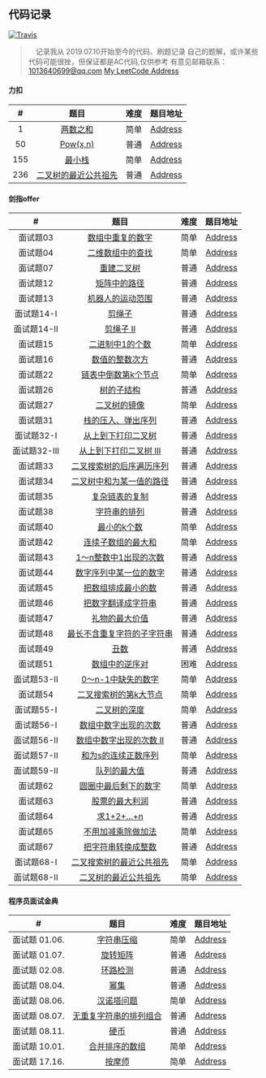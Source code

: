 ## 代码记录
[![Travis](https://img.shields.io/badge/language-C/C++-yellow.svg)]()

>　记录我从 2019.07.10开始至今的代码、刷题记录
>  自己的题解，或许某些代码可能很挫，但保证都是AC代码,仅供参考 <QwQ>
>  有意见邮箱联系：1013640699@qq.com
>  [My LeetCode Address](https://leetcode-cn.com/u/3srobin/)
 
#### 力扣  

| # | 题目 | 难度 | 题目地址 |
|:-:| :-: | :--: |  :--:  |
| 1 | [两数之和](./LeetCode/1.%20两数之和.cpp) | 简单 | [Address](https://leetcode-cn.com/problems/two-sum/) | 
| 50 | [Pow(x,n)](./LeetCode/50.%20Pow(x%2C%20n).cpp) | 普通 | [Address](https://leetcode-cn.com/problems/powx-n/) |  
| 155 | [最小栈](.LeetCode/155.%20最小栈.cpp) | 简单 | [Address](https://leetcode-cn.com/problems/min-stack/) |
| 236 | [二叉树的最近公共祖先](./LeetCode/236.%20二叉树的最近公共祖先.cpp) | 普通 | [Address](https://leetcode-cn.com/problems/lowest-common-ancestor-of-a-binary-tree/) |  

#### 剑指offer

| # | 题目 | 难度 | 题目地址 |
|:-:| :-: | :--: |  :--:  |
| 面试题03 | [数组中重复的数字](./剑指offer/面试题03.%20数组中重复的数字.cpp) | 简单 | [Address](https://leetcode-cn.com/problems/shu-zu-zhong-zhong-fu-de-shu-zi-lcof/submissions/) |  
| 面试题04 | [二维数组中的查找](./剑指offer/面试题04.%20二维数组中的查找.cpp) | 简单 | [Address](https://leetcode-cn.com/problems/er-wei-shu-zu-zhong-de-cha-zhao-lcof/) |
| 面试题07 | [重建二叉树](./剑指offer/面试题07.%20重建二叉树.cpp) | 普通 | [Address](https://leetcode-cn.com/problems/zhong-jian-er-cha-shu-lcof/) |
| 面试题12 | [矩阵中的路径](./剑指offer/面试题12.%20矩阵中的路径.cpp) | 普通 | [Address](https://leetcode-cn.com/problems/ju-zhen-zhong-de-lu-jing-lcof/) | 
| 面试题13 | [机器人的运动范围](./剑指offer/面试题13.%20机器人的运动范围.cpp) | 普通 | [Address](https://leetcode-cn.com/problems/ji-qi-ren-de-yun-dong-fan-wei-lcof/) | 
| 面试题14-I | [剪绳子](./剑指offer/面试题14-%20I.%20剪绳子.cpp) | 普通 | [Address](https://leetcode-cn.com/problems/jian-sheng-zi-lcof/) | 
| 面试题14-II | [剪绳子 II](./剑指offer/面试题14-%20II.%20剪绳子%20II.cpp) | 普通 | [Address](https://leetcode-cn.com/problems/jian-sheng-zi-ii-lcof/) | 
| 面试题15 | [二进制中1的个数](./剑指offer/面试题15.%20二进制中1的个数.cpp) | 简单 | [Address](https://leetcode-cn.com/problems/er-jin-zhi-zhong-1de-ge-shu-lcof/) | 
| 面试题16 | [数值的整数次方](./剑指offer/面试题16.%20数值的整数次方.cpp) | 普通 | [Address](https://leetcode-cn.com/problems/shu-zhi-de-zheng-shu-ci-fang-lcof/) | 
| 面试题22 | [链表中倒数第k个节点](./剑指offer/面试题22.%20链表中倒数第k个节点.cpp) | 简单 | [Address](https://leetcode-cn.com/problems/lian-biao-zhong-dao-shu-di-kge-jie-dian-lcof/) |
| 面试题26 | [树的子结构](./剑指offer/面试题26.%20树的子结构.cpp) | 普通 | [Address](https://leetcode-cn.com/problems/shu-de-zi-jie-gou-lcof/) | 
| 面试题27 | [二叉树的镜像](./剑指offer/面试题27.%20二叉树的镜像.cpp) | 简单 | [Address](https://leetcode-cn.com/problems/er-cha-shu-de-jing-xiang-lcof/) |
| 面试题31 | [栈的压入、弹出序列](./剑指offer/面试题31.%20栈的压入、弹出序列.cpp) | 普通 | [Address](https://leetcode-cn.com/problems/zhan-de-ya-ru-dan-chu-xu-lie-lcof/) |
| 面试题32-I | [从上到下打印二叉树](./剑指offer/面试题32%20-%20I.%20从上到下打印二叉树.cpp) | 普通 | [Address](https://leetcode-cn.com/problems/cong-shang-dao-xia-da-yin-er-cha-shu-lcof/) |  
| 面试题32-III | [从上到下打印二叉树 III](./剑指offer/面试题32%20-%20III.%20从上到下打印二叉树%20III.cpp) | 普通 | [Address](https://leetcode-cn.com/problems/cong-shang-dao-xia-da-yin-er-cha-shu-iii-lcof/) | 
| 面试题33 | [二叉搜索树的后序遍历序列](./剑指offer/面试题33.%20二叉搜索树的后序遍历序列.cpp) | 普通 | [Address](https://leetcode-cn.com/problems/er-cha-sou-suo-shu-de-hou-xu-bian-li-xu-lie-lcof/) |  
| 面试题34 | [二叉树中和为某一值的路径](./剑指offer/面试题34.%20二叉树中和为某一值的路径.cpp) | 普通 | [Address](https://leetcode-cn.com/problems/er-cha-shu-zhong-he-wei-mou-yi-zhi-de-lu-jing-lcof/) | 
| 面试题35 | [复杂链表的复制](./剑指offer/面试题35.%20复杂链表的复制.cpp) | 普通 | [Address](https://leetcode-cn.com/problems/fu-za-lian-biao-de-fu-zhi-lcof/) | 
| 面试题38 | [字符串的排列](./剑指offer/面试题38.%20字符串的排列.cpp) | 普通 | [Address](https://leetcode-cn.com/problems/zi-fu-chuan-de-pai-lie-lcof/) | 
| 面试题40 | [最小的k个数](./剑指offer/面试题40.%20最小的k个数.cpp) | 简单 | [Address](https://leetcode-cn.com/problems/zui-xiao-de-kge-shu-lcof/) |
| 面试题42 | [连续子数组的最大和](./剑指offer/面试题42.%20连续子数组的最大和.cpp) | 简单 | [Address](https://leetcode-cn.com/problems/lian-xu-zi-shu-zu-de-zui-da-he-lcof/) |  
| 面试题43 | [1～n整数中1出现的次数](./剑指offer/面试题43.%201～n整数中1出现的次数.cpp) | 普通 | [Address](https://leetcode-cn.com/problems/1nzheng-shu-zhong-1chu-xian-de-ci-shu-lcof/) |  
| 面试题44 | [数字序列中某一位的数字](./剑指offer/面试题44.%20数字序列中某一位的数字.cpp) | 普通 | [Address](https://leetcode-cn.com/problems/shu-zi-xu-lie-zhong-mou-yi-wei-de-shu-zi-lcof/) | 
| 面试题45 | [把数组排成最小的数](./剑指offer/面试题45.%20把数组排成最小的数.cpp) | 普通 | [Address](https://leetcode-cn.com/problems/ba-shu-zu-pai-cheng-zui-xiao-de-shu-lcof/) | 
| 面试题46 | [把数字翻译成字符串](./剑指offer/面试题46.%20把数字翻译成字符串.cpp) | 普通 | [Address](https://leetcode-cn.com/problems/ba-shu-zi-fan-yi-cheng-zi-fu-chuan-lcof/) |
| 面试题47 | [礼物的最大价值](./剑指offer/面试题47.%20礼物的最大价值.cpp) | 普通 | [Address](https://leetcode-cn.com/problems/li-wu-de-zui-da-jie-zhi-lcof/) |
| 面试题48 | [最长不含重复字符的子字符串](./剑指offer/面试题48.%20最长不含重复字符的子字符串.cpp) | 普通 | [Address](https://leetcode-cn.com/problems/zui-chang-bu-han-zhong-fu-zi-fu-de-zi-zi-fu-chuan-lcof/) |
| 面试题49 | [丑数](./剑指offer/面试题49.%20丑数.cpp) | 普通 | [Address](https://leetcode-cn.com/problems/chou-shu-lcof/) |
| 面试题51 | [数组中的逆序对](./剑指offer/面试题51.%20数组中的逆序对.cpp) | 困难 | [Address](https://leetcode-cn.com/problems/shu-zu-zhong-de-ni-xu-dui-lcof/) |
| 面试题53-II | [0～n-1中缺失的数字](./剑指offer/面试题53%20-%20II.%200～n-1中缺失的数字.cpp) | 简单 | [Address](https://leetcode-cn.com/problems/que-shi-de-shu-zi-lcof/) |
| 面试题54 | [二叉搜索树的第k大节点](./剑指offer/面试题54.%20二叉搜索树的第k大节点.cpp) | 简单 | [Address](https://leetcode-cn.com/problems/er-cha-sou-suo-shu-de-di-kda-jie-dian-lcof/) |
| 面试题55-I | [二叉树的深度](./剑指offer/面试题55%20-%20I.%20二叉树的深度.cpp) | 简单 | [Address](https://leetcode-cn.com/problems/er-cha-shu-de-shen-du-lcof/) |
| 面试题56-I | [数组中数字出现的次数](./剑指offer/面试题56%20-%20I.%20数组中数字出现的次数.cpp) | 普通 | [Address](https://leetcode-cn.com/problems/shu-zu-zhong-shu-zi-chu-xian-de-ci-shu-lcof/) |
| 面试题56-II | [数组中数字出现的次数 II](./剑指offer/面试题56%20-%20II.%20数组中数字出现的次数%20II.cpp) | 普通 | [Address](https://leetcode-cn.com/problems/shu-zu-zhong-shu-zi-chu-xian-de-ci-shu-ii-lcof/) |
| 面试题57-II | [和为s的连续正数序列](./剑指offer/面试题57%20-%20II.%20和为s的连续正数序列.cpp) | 简单 | [Address](https://leetcode-cn.com/problems/he-wei-sde-lian-xu-zheng-shu-xu-lie-lcof/) |
| 面试题59-II | [队列的最大值](./剑指offer/面试题59%20-%20II.%20队列的最大值.cpp) | 普通 | [Address](https://leetcode-cn.com/problems/dui-lie-de-zui-da-zhi-lcof/) |
| 面试题62 | [圆圈中最后剩下的数字](./剑指offer/面试题62.%20圆圈中最后剩下的数字.cpp) | 简单 | [Address](https://leetcode-cn.com/problems/yuan-quan-zhong-zui-hou-sheng-xia-de-shu-zi-lcof/) |
| 面试题63 | [股票的最大利润](./剑指offer/面试题63.%20股票的最大利润.cpp) | 普通 | [Address](https://leetcode-cn.com/problems/gu-piao-de-zui-da-li-run-lcof/) |
| 面试题64 | [求1+2+…+n](./剑指offer/面试题64.%20求1%2B2%2B…%2Bn.cpp) | 普通 | [Address](https://leetcode-cn.com/problems/qiu-12n-lcof/) |
| 面试题65 | [不用加减乘除做加法](./剑指offer/面试题65.%20不用加减乘除做加法.java) | 简单 | [Address](https://leetcode-cn.com/problems/bu-yong-jia-jian-cheng-chu-zuo-jia-fa-lcof/) |
| 面试题67 | [把字符串转换成整数](./剑指offer/面试题67.%20把字符串转换成整数.cpp) | 普通 | [Address](https://leetcode-cn.com/problems/ba-zi-fu-chuan-zhuan-huan-cheng-zheng-shu-lcof/) |
| 面试题68-I | [二叉搜索树的最近公共祖先](./剑指offer/面试题68%20-%20I.%20二叉搜索树的最近公共祖先.cpp) | 简单 | [Address](https://leetcode-cn.com/problems/er-cha-sou-suo-shu-de-zui-jin-gong-gong-zu-xian-lcof/) |
| 面试题68-II | [二叉树的最近公共祖先](./剑指offer/面试题68%20-%20II.%20二叉树的最近公共祖先.cpp) | 简单 | [Address](https://leetcode-cn.com/problems/er-cha-shu-de-zui-jin-gong-gong-zu-xian-lcof/) |
 
#### 程序员面试金典

| # | 题目 | 难度 | 题目地址 |
|:-:| :-: | :--: |  :--:  |
| 面试题 01.06. | [字符串压缩](./程序员面试金典/面试题%2001.06.%20字符串压缩.cpp) | 简单 | [Address](https://leetcode-cn.com/problems/compress-string-lcci/) |  
| 面试题 01.07. | [旋转矩阵](./程序员面试金典/面试题%2001.07.%20旋转矩阵.cpp) | 普通 | [Address](https://leetcode-cn.com/problems/rotate-matrix-lcci/) | 
| 面试题 02.08. | [环路检测](./程序员面试金典/面试题%2002.08.%20环路检测.cpp) | 普通 | [Address](https://leetcode-cn.com/problems/linked-list-cycle-lcci/) | 
| 面试题 08.04. | [幂集](./程序员面试金典/面试题%2008.04.%20幂集.cpp) | 普通 | [Address](https://leetcode-cn.com/problems/power-set-lcci/) | 
| 面试题 08.06. | [汉诺塔问题](./程序员面试金典/面试题%2008.06.%20汉诺塔问题.cpp) | 简单 | [Address](https://leetcode-cn.com/problems/hanota-lcci/)| 
| 面试题 08.07. | [无重复字符串的排列组合](./程序员面试金典/面试题%2008.07.%20无重复字符串的排列组合.cpp) | 普通 | [Address](https://leetcode-cn.com/problems/permutation-i-lcci/)| 
| 面试题 08.11. | [硬币](./程序员面试金典/面试题%2008.11.%20硬币.cpp) | 普通 | [Address](https://leetcode-cn.com/problems/coin-lcci/)| 
| 面试题 10.01. | [合并排序的数组](./程序员面试金典/面试题%2010.01.%20合并排序的数组.cpp) | 简单 | [Address](https://leetcode-cn.com/problems/sorted-merge-lcci/)| 
| 面试题 17.16. | [按摩师](./程序员面试金典/面试题%2017.16.%20按摩师.cpp) | 简单 | [Address](https://leetcode-cn.com/problems/the-masseuse-lcci/)| 

